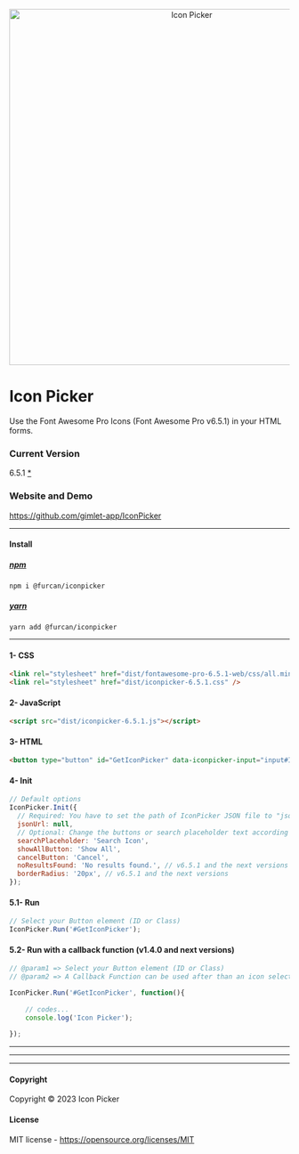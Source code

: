 <p align="center">
  <img src="https://raw.githubusercontent.com/furcan/IconPicker/master/github-cover.png" width="640" height="auto" alt="Icon Picker">
</p>


# Icon Picker
Use the Font Awesome Pro Icons (Font Awesome Pro v6.5.1) in your HTML forms.

### Current Version
6.5.1 [*](https://github.com/furcan/IconPicker/blob/master/ReleaseNotes.md)

### Website and Demo
https://github.com/gimlet-app/IconPicker

---------

#### Install

##### [npm](https://www.npmjs.com/package/@furcan/iconpicker)
```
npm i @furcan/iconpicker
```
##### [yarn](https://yarnpkg.com/en/package/@furcan/iconpicker)
```
yarn add @furcan/iconpicker
```

---------

#### 1- CSS

```html
<link rel="stylesheet" href="dist/fontawesome-pro-6.5.1-web/css/all.min.css" />
<link rel="stylesheet" href="dist/iconpicker-6.5.1.css" />
```

#### 2- JavaScript

```html
<script src="dist/iconpicker-6.5.1.js"></script>
```

#### 3- HTML

```html
<button type="button" id="GetIconPicker" data-iconpicker-input="input#IconInput" data-iconpicker-preview="i#IconPreview">Select Icon</button>
```

#### 4- Init

```js
// Default options
IconPicker.Init({
  // Required: You have to set the path of IconPicker JSON file to "jsonUrl" option. e.g. '/content/plugins/IconPicker/dist/iconpicker-6.5.1.json'
  jsonUrl: null,
  // Optional: Change the buttons or search placeholder text according to the language.
  searchPlaceholder: 'Search Icon',
  showAllButton: 'Show All',
  cancelButton: 'Cancel',
  noResultsFound: 'No results found.', // v6.5.1 and the next versions
  borderRadius: '20px', // v6.5.1 and the next versions
});
```

#### 5.1- Run

```js
// Select your Button element (ID or Class)
IconPicker.Run('#GetIconPicker');
```

#### 5.2- Run with a callback function (v1.4.0 and next versions)

```js
// @param1 => Select your Button element (ID or Class)
// @param2 => A Callback Function can be used after than an icon selected on the list.

IconPicker.Run('#GetIconPicker', function(){
    
    // codes...
    console.log('Icon Picker');
    
});

```

---------
---------
---------

#### Copyright
Copyright © 2023 Icon Picker

#### License
MIT license - https://opensource.org/licenses/MIT